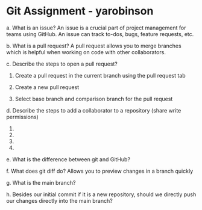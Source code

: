 # Git Assignment - yarobinson

a. What is an issue?
An issue is a crucial part of project management for teams using GitHub. An issue can track to-dos, bugs, feature requests, etc. 

b. What is a pull request?
A pull request allows you to merge branches which is helpful when working on code with other collaborators.

c. Describe the steps to open a pull request?

1. Create a pull request in the current branch using the pull request tab

2. Create a new pull request

3. Select base branch and comparison branch for the pull request

d. Describe the steps to add a collaborator to a repository (share write permissions)

1. 

2.

3.

4.


e. What is the difference between git and GitHub?

f. What does git diff do?
Allows you to preview changes in a branch quickly

g. What is the main branch?

h. Besides our initial commit if it is a new repository, should we directly push our changes directly into the main branch?